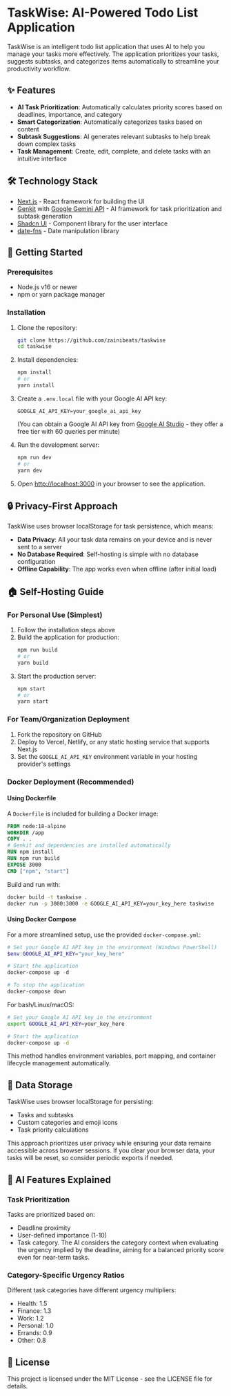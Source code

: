 # TaskWise: AI-Powered Todo List Application

TaskWise is an intelligent todo list application that uses AI to help you manage your tasks more effectively. The application prioritizes your tasks, suggests subtasks, and categorizes items automatically to streamline your productivity workflow.

## ✨ Features

- **AI Task Prioritization**: Automatically calculates priority scores based on deadlines, importance, and category
- **Smart Categorization**: Automatically categorizes tasks based on content
- **Subtask Suggestions**: AI generates relevant subtasks to help break down complex tasks
- **Task Management**: Create, edit, complete, and delete tasks with an intuitive interface

## 🛠️ Technology Stack

- [Next.js](https://nextjs.org/) - React framework for building the UI
- [Genkit](https://genkit.ai/) with [Google Gemini API](https://ai.google.dev/gemini-api) - AI framework for task prioritization and subtask generation
- [Shadcn UI](https://ui.shadcn.com/) - Component library for the user interface
- [date-fns](https://date-fns.org/) - Date manipulation library

## 🚀 Getting Started

### Prerequisites

- Node.js v16 or newer
- npm or yarn package manager

### Installation

1. Clone the repository:
   ```bash
   git clone https://github.com/zainibeats/taskwise
   cd taskwise
   ```

2. Install dependencies:
   ```bash
   npm install
   # or
   yarn install
   ```

3. Create a `.env.local` file with your Google AI API key:
   ```
   GOOGLE_AI_API_KEY=your_google_ai_api_key
   ```
   (You can obtain a Google AI API key from [Google AI Studio](https://aistudio.google.com/app/apikey) - they offer a free tier with 60 queries per minute)

4. Run the development server:
   ```bash
   npm run dev
   # or
   yarn dev
   ```

5. Open [http://localhost:3000](http://localhost:3000) in your browser to see the application.

## 🔒 Privacy-First Approach

TaskWise uses browser localStorage for task persistence, which means:

- **Data Privacy**: All your task data remains on your device and is never sent to a server
- **No Database Required**: Self-hosting is simple with no database configuration
- **Offline Capability**: The app works even when offline (after initial load)

## 🏠 Self-Hosting Guide

### For Personal Use (Simplest)

1. Follow the installation steps above
2. Build the application for production:
   ```bash
   npm run build
   # or
   yarn build
   ```
3. Start the production server:
   ```bash
   npm start
   # or
   yarn start
   ```

### For Team/Organization Deployment

1. Fork the repository on GitHub
2. Deploy to Vercel, Netlify, or any static hosting service that supports Next.js
3. Set the `GOOGLE_AI_API_KEY` environment variable in your hosting provider's settings

### Docker Deployment (Recommended)

#### Using Dockerfile

A `Dockerfile` is included for building a Docker image:

```dockerfile
FROM node:18-alpine
WORKDIR /app
COPY . .
# Genkit and dependencies are installed automatically
RUN npm install
RUN npm run build
EXPOSE 3000
CMD ["npm", "start"]
```

Build and run with:
```bash
docker build -t taskwise .
docker run -p 3000:3000 -e GOOGLE_AI_API_KEY=your_key_here taskwise
```

#### Using Docker Compose

For a more streamlined setup, use the provided `docker-compose.yml`:

```powershell
# Set your Google AI API key in the environment (Windows PowerShell)
$env:GOOGLE_AI_API_KEY="your_key_here"

# Start the application
docker-compose up -d

# To stop the application
docker-compose down
```

For bash/Linux/macOS:
```bash
# Set your Google AI API key in the environment
export GOOGLE_AI_API_KEY=your_key_here

# Start the application
docker-compose up -d
```

This method handles environment variables, port mapping, and container lifecycle management automatically.

## 💾 Data Storage

TaskWise uses browser localStorage for persisting:
- Tasks and subtasks
- Custom categories and emoji icons
- Task priority calculations

This approach prioritizes user privacy while ensuring your data remains accessible across browser sessions. If you clear your browser data, your tasks will be reset, so consider periodic exports if needed.

## 🧠 AI Features Explained

### Task Prioritization

Tasks are prioritized based on:
- Deadline proximity
- User-defined importance (1-10)
- Task category. The AI considers the category context when evaluating the urgency implied by the deadline, aiming for a balanced priority score even for near-term tasks.

### Category-Specific Urgency Ratios

Different task categories have different urgency multipliers:
- Health: 1.5
- Finance: 1.3
- Work: 1.2
- Personal: 1.0
- Errands: 0.9
- Other: 0.8

## 📝 License

This project is licensed under the MIT License - see the LICENSE file for details.
